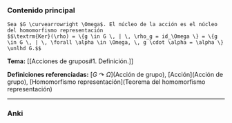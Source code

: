 ### Contenido principal

```ad-Formal
Sea $G \curvearrowright \Omega$. El núcleo de la acción es el núcleo del homomorfismo representación
$$\textrm{Ker}(\rho) = \{g \in G \, | \, \rho_g = id_\Omega \} = \{g \in G \, | \, \forall \alpha \in \Omega, \, g \cdot \alpha = \alpha \} \unlhd G.$$
```

**Tema:** [[Acciones de grupos#1. Definición.]]

**Definiciones referenciadas:** [$G \curvearrowright \Omega$](Acción de grupo), [Acción](Acción de grupo), [Homomorfismo representación](Teorema del homomorfismo representación)

---
### Anki
